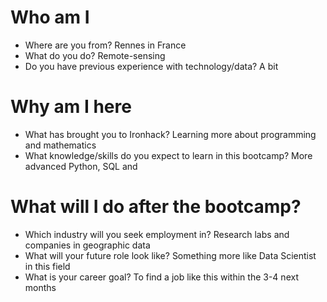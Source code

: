 # Who am I 

* Where are you from? Rennes in France
* What do you do? Remote-sensing
* Do you have previous experience with technology/data? A bit

# Why am I here

* What has brought you to Ironhack? Learning more about programming and mathematics
* What knowledge/skills do you expect to learn in this bootcamp? More advanced Python, SQL and 

# What will I do after the bootcamp?

* Which industry will you seek employment in? Research labs and companies in geographic data
* What will your future role look like? Something more like Data Scientist in this field
* What is your career goal? To find a job like this within the 3-4 next months
